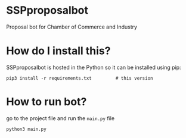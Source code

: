 # SSPproposalbot
Proposal bot for Chamber of Commerce and Industry


# How do I install this?
SSPproposalbot is hosted in the Python so it can be installed using pip:
```
pip3 install -r requirements.txt         # this version
```

# How to run bot?
go to the project file and run the ```main.py``` file
```
python3 main.py
```
